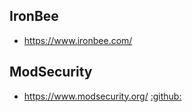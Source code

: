 ## IronBee ##
  * https://www.ironbee.com/

## ModSecurity ##
  * https://www.modsecurity.org/  [:github:](https://github.com/SpiderLabs/ModSecurity)